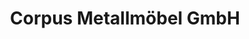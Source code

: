 ---
title: "Corpus Metallmöbel GmbH"
url: /bad-gleichenberg/corpus-metallmoebel-gmbh/
shop: Möbel
---